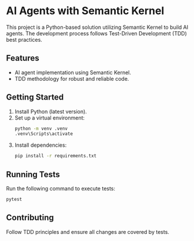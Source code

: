 # AI Agents with Semantic Kernel

This project is a Python-based solution utilizing Semantic Kernel to build AI agents. The development process follows Test-Driven Development (TDD) best practices.

## Features
- AI agent implementation using Semantic Kernel.
- TDD methodology for robust and reliable code.

## Getting Started
1. Install Python (latest version).
2. Set up a virtual environment:
   ```bash
   python -m venv .venv
   .venv\Scripts\activate
   ```
3. Install dependencies:
   ```bash
   pip install -r requirements.txt
   ```

## Running Tests
Run the following command to execute tests:
```bash
pytest
```

## Contributing
Follow TDD principles and ensure all changes are covered by tests.